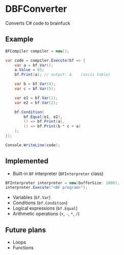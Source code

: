 # DBFConverter

Converts C# code to brainfuck

## Example

```csharp
BFCompiler compiler = new();

var code = compiler.Execute(bf => {
	var a = bf.Var();
	a.Value = 65;
	bf.Print(a); // output: A    (ascii table)

	var b = bf.Var(4);
	var c = bf.Var(5);

	var e1 = bf.Var(1);
	var e2 = bf.Var(2);

	bf.Condition(
		bf.Equal(e1, e2),
		() => bf.Print(a),
		() => bf.Print(b * c + a)
	);
});

Console.WriteLine(code);
```

## Implemented

- Built-in `BF` interpreter (`BFInterpreter` class)

```csharp
BFInterpreter interpreter = new(bufferSize: 1000);
interpreter.Execute("<BF program>");
```

- Variables (`bf.Var`)
- Conditions (`bf.Condition`)
- Logical expressions (`bf.Equal`)
- Arithmetic operations (`+`, `-`, `*`, `/`)

## Future plans
- Loops
- Functions